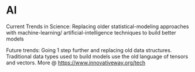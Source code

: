 # AI 


Current Trends in Science: Replacing older statistical-modeling approaches with machine-learning/ artificial-intelligence techniques to build better models


Future trends: Going 1 step further and replacing old data structures.  Traditional data types used to build models use the old language of tensors and vectors. More @ https://www.innovativeway.org/tech



